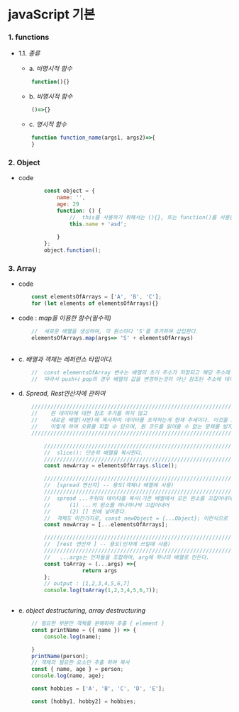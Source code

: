 # javaScript 기본

### 1. functions 

- 1.1. *종류*

    - a. *비명시적 함수*
    ```javascript
        function(){} 
    ```
    - b. *비명시적 함수*   
    ```javascript
        ()=>{}
    ```
          
    - c. *명시적 함수*
    ```javascript
        function function_name(args1, args2)=>{ 
        }
    ```  
### 2. Object
- code
    ```javascript
            const object = {
                name: '',
                age: 29
                function: () {
                    //  this를 사용하기 위해서는 (){}, 또는 function()를 사용한다. 
                    this.name + 'asd';  
                    
                }
            };
            object.function();
    ```    
### 3. Array
- code
    ```javascript
        const elementsOfArrays = ['A', 'B', 'C'];
        for (let elements of elementsOfArrays){}
    ```
    
- code : *map을 이용한 함수(필수적)*
    ```javascript
        //  새로운 배열을 생성하여, 각 원소마다 'S'를 추가하여 삽입한다.
        elementsOfArrays.map(args=> 'S' + elementsOfArrays)
         
    
    ```
- c. *배열과 객체는 레퍼런스 타입이다.* 
    ```javascript
        //  const elementsOfArray 변수는 배열의 초기 주소가 저장되고 해당 주소에 가르키는 데이타가 저장이 된다. 
        //  따라서 push나 pop의 경우 배열의 값을 변경하는것이 아닌 참조된 주소에 데이타가 추가 되는 것이다. 
    ```
    


- d. *Spread, Rest연산자에 관하여*
    ```javascript
        /////////////////////////////////////////////////////////////////////////////////
        //    원 데이타에 대한 참조 추가를 하지 않고 
        //    새로운 배열(사본)에 복사하여 데이타를 조작하는게 현재 추세이다. 이것을 immutablity라고 한다. 
        //    이렇게 하여 오류를 피할 수 있으며, 원 코드를 읽어올 수 없는 문제를 방지 할 수 있다.         
        ////////////////////////////////////////////////////////////////////////////////

            ////////////////////////////////////////////////////////////////////////////
            //  slice(): 단순히 배열을 복사한다.
            ////////////////////////////////////////////////////////////////////////////
            const newArray = elementsOfArrays.slice(); 

            ////////////////////////////////////////////////////////////////////////////
            //  [spread 연산자] -- 용도(객체나 배열에 사용)
            ////////////////////////////////////////////////////////////////////////////
            //  spread ...주위의 데이타를 복사(기존 배열에서 모든 원소를 끄집어내어 새로운 배열에 추가해준다.)
            //      (1) ...의 원소를 하나하나씩 끄집어내어
            //      (2) [] 안에 넣어준다.
            //  객체도 마찬가지로, const newObject = {...Object}; 이런식으로 객체 사본으로 복사 할 수 있다.    
            const newArray = [...elementsOfArrays];  

            ////////////////////////////////////////////////////////////////////////////
            //  [rest 연산자 ] -- 용도(인자에 쓰일때 사용)           
            ////////////////////////////////////////////////////////////////////////////
            //   ...args는 인자들을 조합하여, arg에 하나의 배열로 만든다. 
            const toArray = (...args) =>{
                        return args
            };
            // output : [1,2,3,4,5,6,7] 
            console.log(toArray(1,2,3,4,5,6,7));
            

    ``` 
            
- e. *object destructuring, array destructuring*
    ```javascript
        // 필요한 부분만 객체를 분해하여 추출 { element }
        const printName = ({ name }) => {
            console.log(name);

        }
        printName(person);
        // 객체의 필요한 요소만 추출 하여 복사
        const { name, age } = person;
        console.log(name, age);

        const hobbies = ['A', 'B', 'C', 'D', 'E'];

        const [hobby1, hobby2] = hobbies;
    ```


